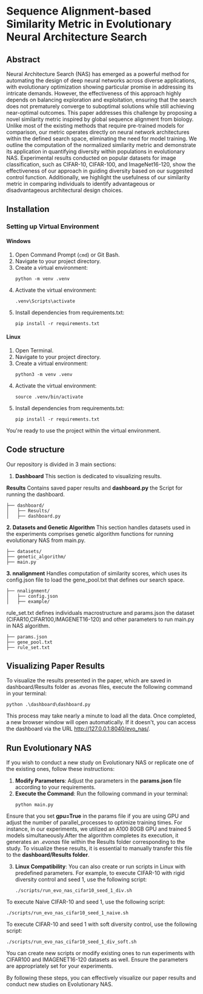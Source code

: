 # Sequence Alignment-based Similarity Metric in Evolutionary Neural Architecture Search

## Abstract
Neural Architecture Search (NAS) has emerged as a powerful method for automating the design of deep neural networks across diverse applications, with evolutionary optimization showing particular promise in addressing its intricate demands. However, the effectiveness of this approach highly depends on balancing exploration and exploitation, ensuring that the search does not prematurely converge to suboptimal solutions while still achieving near-optimal outcomes.
This paper addresses this challenge by proposing a novel similarity metric inspired by global sequence alignment from biology. Unlike most of the existing methods that require pre-trained models for comparison, our metric operates directly on neural network architectures within the defined search space, eliminating the need for model training. We outline the computation of the normalized similarity metric and demonstrate its application in quantifying diversity within populations in evolutionary NAS. Experimental results conducted on popular datasets for image classification, such as CIFAR-10, CIFAR-100, and ImageNet16-120, show the effectiveness of our approach in guiding diversity based on our suggested control function. Additionally, we highlight the usefulness of our similarity metric in comparing individuals to identify advantageous or disadvantageous architectural design choices.

## Installation

### Setting up Virtual Environment

#### Windows

1. Open Command Prompt (`cmd`) or Git Bash.
2. Navigate to your project directory.
3. Create a virtual environment:
   ```batch
   python -m venv .venv
4. Activate the virtual environment:
   ```batch
   .venv\Scripts\activate
5. Install dependencies from requirements.txt:
   ```batch
   pip install -r requirements.txt

#### Linux

1. Open Terminal.
2. Navigate to your project directory.
3. Create a virtual environment:
   ```batch
   python3 -m venv .venv
4. Activate the virtual environment:
   ```batch
   source .venv/bin/activate
5. Install dependencies from requirements.txt:
   ```batch
   pip install -r requirements.txt

You're ready to use the project within the virtual environment.

## Code structure
Our repository is divided in 3 main sections: 
1. **Dashboard**
This section is dedicated to visualizing results.

**Results** Contains saved paper results and  **dashboard.py** the Script for running the dashboard.
```batch
├── dashboard/
│   ├── Results/
│   ├── dashboard.py
```
**2. Datasets and Genetic Algorithm**
This section handles datasets used in the experiments comprises genetic algorithm functions for running evolutionary NAS from main.py.
```
├── datasets/
├── genetic_algorithm/
├── main.py
```

**3. nnalignment**
Handles computation of similarity scores, which uses its config.json file to load the gene_pool.txt that defines our search space. 
```batch
├── nnalignment/
│   ├── config.json
│   ├── example/
```
rule_set.txt defines individuals macrostructure and params.json the dataset (CIFAR10,CIFAR100,IMAGENET16-120) and other parameters to run main.py in NAS algorithm.
```batch
├── params.json
├── gene_pool.txt
├── rule_set.txt
```
## Visualizing Paper Results
To visualize the results presented in the paper, which are saved in dashboard/Results folder as .evonas files, execute the following command in your terminal:
   ```batch
   python .\dashboard\dashboard.py
   ```
This process may take nearly a minute to load all the data. Once completed, a new browser window will open automatically. If it doesn't, you can access the dashboard via the URL http://127.0.0.1:8040/evo_nas/.
## Run Evolutionary NAS 
If you wish to conduct a new study on Evolutionary NAS or replicate one of the existing ones, follow these instructions:

1. **Modify Parameters**: Adjust the parameters in the **params.json** file according to your requirements.
2. **Execute the Command**: Run the following command in your terminal:
   ```batch
   python main.py
   ```
Ensure that you set **gpu=True** in the params file if you are using GPU and adjust the number of parallel_processes to optimize training times. For instance, in our experiments, we utilized an A100 80GB GPU and trained 5 models simultaneously.After the algorithm completes its execution, it generates an *.evonas* file within the Results folder corresponding to the study. To visualize these results, it is essential to manually transfer this file to the **dashboard/Results folder**.

3. **Linux Compatibility**: You can also create or run scripts in Linux with predefined parameters. For example, to execute CIFAR-10 with rigid diversity control and seed 1, use the following script:
   ```batch
   ./scripts/run_evo_nas_cifar10_seed_1_div.sh
   ```
To execute Naive CIFAR-10 and seed 1, use the following script:
   ```batch
   ./scripts/run_evo_nas_cifar10_seed_1_naive.sh
   ```
To execute CIFAR-10 and seed 1 with soft diversity control, use the following script:
   ```batch
   ./scripts/run_evo_nas_cifar10_seed_1_div_soft.sh
   ```
You can create new scripts or modify existing ones to run experiments with CIFAR100 and IMAGENET16-120 datasets as well. Ensure the parameters are appropriately set for your experiments.

By following these steps, you can effectively visualize our paper results and conduct new studies on Evolutionary NAS.